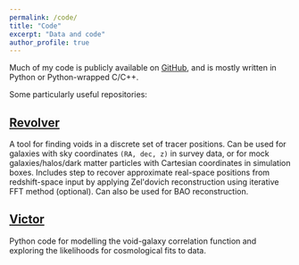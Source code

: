 ```yaml
---
permalink: /code/
title: "Code"
excerpt: "Data and code"
author_profile: true
---
```


Much of my code is publicly available on [GitHub](https://github.com/seshnadathur), and is mostly written in Python or Python-wrapped C/C++.

Some particularly useful repositories:

[Revolver](https://github.com/seshnadathur/Revolver)
------
A tool for finding voids in a discrete set of tracer positions. Can be used for galaxies with sky coordinates
```(RA, dec, z)``` in survey data, or for mock galaxies/halos/dark matter particles with Cartesian coordinates in
simulation boxes. Includes step to recover approximate real-space positions from redshift-space input by applying
Zel'dovich reconstruction using iterative FFT method (optional). Can also be used for BAO reconstruction.

[Victor](https://github.com/seshnadathur/victor)
-----
Python code for modelling the void-galaxy correlation function and exploring the likelihoods for cosmological fits to
data.
